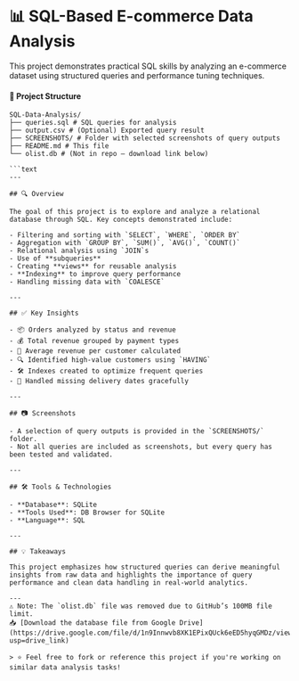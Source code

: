 # 📊 SQL-Based E-commerce Data Analysis

This project demonstrates practical SQL skills by analyzing an e-commerce dataset using structured queries and performance tuning techniques.

#### 📁 Project Structure
```text
SQL-Data-Analysis/
├── queries.sql # SQL queries for analysis
├── output.csv # (Optional) Exported query result
├── SCREENSHOTS/ # Folder with selected screenshots of query outputs
├── README.md # This file
└── olist.db # (Not in repo — download link below)

```text
---

## 🔍 Overview

The goal of this project is to explore and analyze a relational database through SQL. Key concepts demonstrated include:

- Filtering and sorting with `SELECT`, `WHERE`, `ORDER BY`
- Aggregation with `GROUP BY`, `SUM()`, `AVG()`, `COUNT()`
- Relational analysis using `JOIN`s
- Use of **subqueries**
- Creating **views** for reusable analysis
- **Indexing** to improve query performance
- Handling missing data with `COALESCE`

---

## ✅ Key Insights

- 📦 Orders analyzed by status and revenue
- 💰 Total revenue grouped by payment types
- 👤 Average revenue per customer calculated
- 🔍 Identified high-value customers using `HAVING`
- 🛠️ Indexes created to optimize frequent queries
- 📆 Handled missing delivery dates gracefully

---

## 📷 Screenshots

- A selection of query outputs is provided in the `SCREENSHOTS/` folder.
- Not all queries are included as screenshots, but every query has been tested and validated.

---

## 🛠 Tools & Technologies

- **Database**: SQLite
- **Tools Used**: DB Browser for SQLite
- **Language**: SQL

---

## 💡 Takeaways

This project emphasizes how structured queries can derive meaningful insights from raw data and highlights the importance of query performance and clean data handling in real-world analytics.

---
⚠️ Note: The `olist.db` file was removed due to GitHub’s 100MB file limit.  
📥 [Download the database file from Google Drive](https://drive.google.com/file/d/1n9Innwvb8XK1EPixQUck6eED5hyqGMDz/view?usp=drive_link)

> ⭐ Feel free to fork or reference this project if you're working on similar data analysis tasks!
